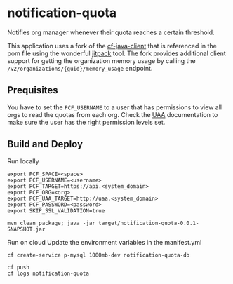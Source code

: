# notification-quota
Notifies org manager whenever their quota reaches a certain threshold.

This application uses a fork of the [cf-java-client](https://github.com/malston/cf-java-client) that is referenced in the pom file using the wonderful [jitpack](https://jitpack.io/) tool. The fork provides additional client support for getting the organization memory usage by calling the `/v2/organizations/{guid}/memory_usage` endpoint.

## Prequisites
You have to set the `PCF_USERNAME` to a user that has permissions to view all orgs to read the quotas from each org. Check the [UAA](http://docs.cloudfoundry.org/adminguide/uaa-user-management.html) documentation to make sure the user has the right permission levels set.

## Build and Deploy

Run locally
```
export PCF_SPACE=<space>
export PCF_USERNAME=<username>
export PCF_TARGET=https://api.<system_domain>
export PCF_ORG=<org>
export PCF_UAA_TARGET=http://uaa.<system_domain>
export PCF_PASSWORD=<password>
export SKIP_SSL_VALIDATION=true
```
```
mvn clean package; java -jar target/notification-quota-0.0.1-SNAPSHOT.jar
```

Run on cloud
Update the environment variables in the manifest.yml
```
cf create-service p-mysql 1000mb-dev notification-quota-db
```
```
cf push
cf logs notification-quota
```
